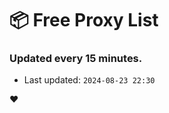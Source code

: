 # :package: Free Proxy List
### Updated every 15 minutes.

- Last updated: `2024-08-23 22:30`

:heart:
